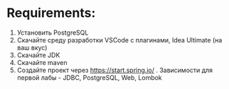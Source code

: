 # Requirements:
1. Установить PostgreSQL
2. Скачайте среду разработки VSCode с плагинами, Idea Ultimate (на ваш вкус)
3. Скачайте JDK
4. Скачайте maven
5. Создайте проект через https://start.spring.io/ . Зависимости для первой лабы - JDBC, PostgreSQL, Web, Lombok
